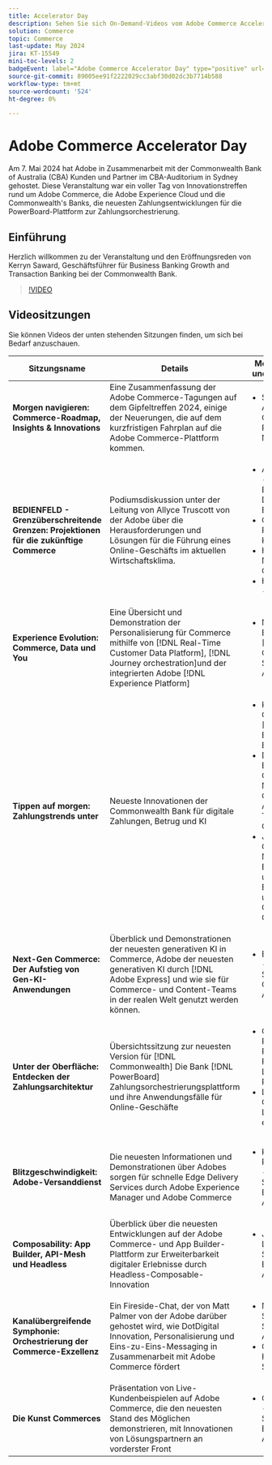 ```yaml
---
title: Accelerator Day
description: Sehen Sie sich On-Demand-Videos vom Adobe Commerce Accelerator Day mit der Commonwealth Bank of Australia an.
solution: Commerce
topic: Commerce
last-update: May 2024
jira: KT-15549
mini-toc-levels: 2
badgeEvent: label="Adobe Commerce Accelerator Day" type="positive" url="https://experienceleague.adobe.com/en/docs/events/apac-commerce-recordings/2024/overview"
source-git-commit: 89005ee91f2222029cc3abf30d02dc3b7714b588
workflow-type: tm+mt
source-wordcount: '524'
ht-degree: 0%

---
```



# Adobe Commerce Accelerator Day

Am 7. Mai 2024 hat Adobe in Zusammenarbeit mit der Commonwealth Bank of Australia (CBA) Kunden und Partner im CBA-Auditorium in Sydney gehostet. Diese Veranstaltung war ein voller Tag von Innovationstreffen rund um Adobe Commerce, die Adobe Experience Cloud und die Commonwealth&#39;s Banks, die neuesten Zahlungsentwicklungen für die PowerBoard-Plattform zur Zahlungsorchestrierung.

## Einführung

Herzlich willkommen zu der Veranstaltung und den Eröffnungsreden von Kerryn Saward, Geschäftsführer für Business Banking Growth and Transaction Banking bei der Commonwealth Bank.

>[!VIDEO](https://video.tv.adobe.com/v/3429276/?learn=on)

## Videositzungen

Sie können Videos der unten stehenden Sitzungen finden, um sich bei Bedarf anzuschauen.

| Sitzungsname | Details | Moderatorinnen und Moderatoren | Sitzungsvideo |
| ---- | ---- | ---- | ---- |
| **Morgen navigieren: Commerce-Roadmap, Insights &amp; Innovations** | Eine Zusammenfassung der Adobe Commerce-Tagungen auf dem Gipfeltreffen 2024, einige der Neuerungen, die auf dem kurzfristigen Fahrplan auf die Adobe Commerce-Plattform kommen. | <ul><li>Scott Rigby - Adobe Commerce Product Manager JAPAC</ul></li> | [Video ansehen](./navigating-tomorrow.md) |
| **BEDIENFELD - Grenzüberschreitende Grenzen: Projektionen für die zukünftige Commerce** | Podiumsdiskussion unter der Leitung von Allyce Truscott von der Adobe über die Herausforderungen und Lösungen für die Führung eines Online-Geschäfts im aktuellen Wirtschaftsklima. | <ul><li>Allyce Truscott - Head of New Business - Digital Experience</li><li> Carolina de Figuerido - Krispy Kreme</li><li>Hussein Moustafa - Ozzy Tires</li><li>Haig Kayserian - DigitDirect</li></ul> | [Video ansehen](./panel-beyond-borders.md) |
| **Experience Evolution: Commerce, Data und You** | Eine Übersicht und Demonstration der Personalisierung für Commerce mithilfe von [!DNL Real-Time Customer Data Platform], [!DNL Journey orchestration]und der integrierten Adobe [!DNL Experience Platform] | <ul><li>Mike Lynch - Enterprise [!DNL Commerce] Spezialist, Adobe</li></ul> | [Video ansehen](./experience-evolution.md) |
| **Tippen auf morgen: Zahlungstrends unter** | Neueste Innovationen der Commonwealth Bank für digitale Zahlungen, Betrug und KI | <ul><li>Kate Crous - Geschäftsführer [!DNL Everyday Business Banking], CBA</li><li>David Watts, Executive General Manager [!DNL Quants Data Analytics and Technology] - CBA</li><li>James Roberts, General Manager für Betrugsstrategie und Betrugsstrategie und Governance, CBA</li></ul> | [Video ansehen](./panel-tapping-into-tomorrow.md) |
| **Next-Gen Commerce: Der Aufstieg von Gen-KI-Anwendungen** | Überblick und Demonstrationen der neuesten generativen KI in Commerce, Adobe der neuesten generativen KI durch [!DNL Adobe Express] und wie sie für Commerce- und Content-Teams in der realen Welt genutzt werden können. | <ul><li>Eroka O&#39;Connor - Senior Solution Consultant, Adobe</li></ul> | [Video ansehen](./next-gen-commerce.md) |
| **Unter der Oberfläche: Entdecken der Zahlungsarchitektur** | Übersichtssitzung zur neuesten Version für [!DNL Commonwealth] Die Bank [!DNL PowerBoard] Zahlungsorchestrierungsplattform und ihre Anwendungsfälle für Online-Geschäfte | <ul><li>Omaya Robinson - PowerBoard Founding Crew Lead, Produktleiter</li><li>Luke Jericho - Crew Lead, Leiter von eCommerce</li></ul> | [Video ansehen](./beneath-the-surface.md) |
| **Blitzgeschwindigkeit: Adobe-Versanddienst** | Die neuesten Informationen und Demonstrationen über Adobes sorgen für schnelle Edge Delivery Services durch Adobe Experience Manager und Adobe Commerce | <ul><li>Kam Radhakrishnan - Senior Solution Engineer, Adobe</li></ul> | [Video ansehen](./lightning-speed.md) |
| **Composability: App Builder, API-Mesh und Headless** | Überblick über die neuesten Entwicklungen auf der Adobe Commerce- und App Builder-Plattform zur Erweiterbarkeit digitaler Erlebnisse durch Headless-Composable-Innovation | <ul><li>Jason Ford - Leiter der ANZ Solution Engineering, Adobe</li></ul> | [Video ansehen](./composability.md) |
| **Kanalübergreifende Symphonie: Orchestrierung der Commerce-Exzellenz** | Ein Fireside-Chat, der von Matt Palmer von der Adobe darüber gehostet wird, wie DotDigital Innovation, Personalisierung und Eins-zu-Eins-Messaging in Zusammenarbeit mit Adobe Commerce fördert | <ul><li> Matt Palmer - Senior Partner Sales Manager, Adobe</li><li>Graham Bell - Head of ANZ Sales, DotDigital</li></ul> | [Video ansehen](./cross-channel-symphony.md) |
| **Die Kunst Commerces** | Präsentation von Live-Kundenbeispielen auf Adobe Commerce, die den neuesten Stand des Möglichen demonstrieren, mit Innovationen von Lösungspartnern an vorderster Front | <ul><li>Carl Screwvala - Senior Solutions Engineer, Adobe</li></ul> | [Video ansehen](./the-art-of-commerce.md) |

